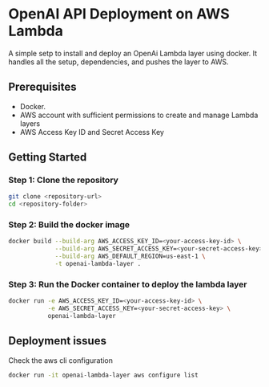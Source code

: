 # OpenAI API Deployment on AWS Lambda

A simple setp to install and deploy an OpenAi Lambda layer using docker. It handles all the setup, dependencies, and pushes the layer to AWS.

## Prerequisites


- Docker.
- AWS account with sufficient permissions to create and manage Lambda layers
- AWS Access Key ID and Secret Access Key

## Getting Started

### Step 1: Clone the repository

```bash
git clone <repository-url>
cd <repository-folder>
```

### Step 2: Build the docker image

```bash
docker build --build-arg AWS_ACCESS_KEY_ID=<your-access-key-id> \
             --build-arg AWS_SECRET_ACCESS_KEY=<your-secret-access-key> \
             --build-arg AWS_DEFAULT_REGION=us-east-1 \
             -t openai-lambda-layer .
```

### Step 3: Run the Docker container to deploy the lambda layer

```bash
docker run -e AWS_ACCESS_KEY_ID=<your-access-key-id> \
           -e AWS_SECRET_ACCESS_KEY=<your-secret-access-key> \
           openai-lambda-layer
```

## Deployment issues

Check the aws cli configuration

```bash
docker run -it openai-lambda-layer aws configure list
```

